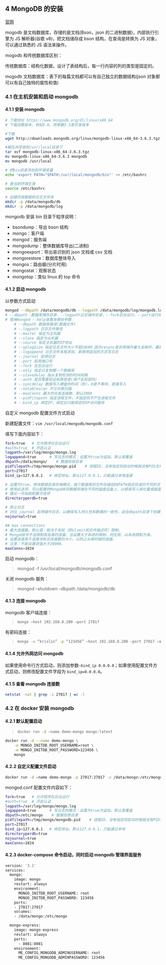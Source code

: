 ## 4 MongoDB 的安装

[官网](https://www.mongodb.org/)

mogodb 是文档数据库，存储的是文档(Bson，json 的二进制数据)，内部执行引擎为 JS 解析器(谷歌 v8)，把文档储存成 bson 结构，在查询是转换为 JS 对象，可以通过熟悉的 JS 语法来操作。

mogodb 和传统数据库区别：

传统数据库：结构化数据，设计了表结构后，每一行内容的列的类型是固定的。

mogodb 文档数据库：表下的每篇文档都可以有自己独立的数据结构(json 对象都可以有自己独特的属性和值)

### 4.1 在主机安装和启动 mongodb

#### 4.1.1 安装 mongodb

```bash
# 下载地址 https://www.mongodb.org/dl/linux/x86_64
# 下载双数版本，例如3.6，而单数3.5是开发版本

#下载
wget http://downloads.mongodb.org/linux/mongodb-linux-x86_64-3.6.3.tgz?_ga=2.249742406.1729791217.1523023903-593615807.1523023903

#解压并安装到/usr/local目录下
tar xvf mongodb-linux-x86_64-3.6.3.tgz
mv mongodb-linux-x86_64-3.6.3 mongodb
mv mongodb /usr/local

# 把bin目录添加到环境变量
echo 'export PATH="$PATH:/usr/local/mongodb/bin"' >> /etc/bashrc

# 使当前终端生效
source /etc/bashrc

# 创建存放数据和日志文件夹
mkdir -p /data/mongodb/db
mkdir -p /data/mongodb/log
```

mongodb 安装 bin 目录下程序说明：

- bsondump：导出 bson 结构
- mongo：客户端
- mongod：服务端
- mongodump：整体数据库导出(二进制)
- mongoexport：导出易识别的 json 文档或 csv 文档
- mongorestore：数据库整体导入
- mongos：路由器(分片时用)
- mongostat：观察状态
- mongotop：类似 linux 的 top 命令

#### 4.1.2 启动 mongodb

以参数方式启动

```bash
mongod --dbpath /data/mongodb/db --logpath /data/mongodb/log/mongodb.log --port 27017 --fork
# --dbpath：数据库储存目录，--logpath日志储存目录，--fork后台运行，--port运行端口
# 使用mongod --help查看有哪些参数：
    # --dbpath 数据库路径(数据文件)
    # --logpath 日志文件路径
    # --master 指定为主机器
    # --slave 指定为从机器
    # --source 指定主机器的IP地址
    # --oplogSize 指定日志文件大小不超过64M.因为resync是非常操作量大且耗时，最好通过设置一个足够大的oplogSize来避免resync(默认的 oplog大小是空闲磁盘大小的5%)。
    # --logappend 日志文件末尾添加，即使用追加的方式写日志
    # --journal 启用日志
    # --port 启用端口号
    # --fork 在后台运行
    # --only 指定只复制哪一个数据库
    # --slavedelay 指从复制检测的时间间隔
    # --auth 是否需要验证权限登录(用户名和密码)
    # --syncdelay 数据写入硬盘的时间（秒），0是不等待，直接写入
    # --notablescan 不允许表扫描
    # --maxConns 最大的并发连接数，默认2000
    # --pidfilepath 指定进程文件，不指定则不产生进程文件
    # --bind_ip 绑定IP，绑定后只能绑定的IP访问服务
```

自定义 mongodb 配置文件方式启动

新建配置文件：`vim /usr/local/mongodb/mongodb.conf`

填写下面内容如下：

```bash
fork=true   # 允许程序在后台运行
#auth=true  # 开启认证
logpath=/var/log/mongo/mongo.log
logappend=true      # 写日志的模式：设置为true为追加。默认是覆盖
dbpath=/data/mongo/    # 数据存放目录
pidfilepath=/tmp/mongo/mongo.pid    # 进程ID，没有指定则启动时候就没有PID文件。默认缺省。
port=27017
bind_ip=127.0.0.1   # 绑定地址。默认127.0.0.1，只能通过本地连接

# 设置为true，修改数据目录存储模式，每个数据库的文件存储在DBPATH指定目录的不同的文件夹中。
# 使用此选项，可以配置的MongoDB将数据存储在不同的磁盘设备上，以提高写入吞吐量或磁盘容量。默认为false。
# 建议一开始就配置次选项
directoryperdb=true

# 禁止日志
# 对应 journal 启用操作日志，以确保写入持久性和数据的一致性，会在dbpath目录下创建journal目录
nojournal=true

## max connections
# 最大连接数。默认值：取决于系统（即ulimit和文件描述符）限制。
# MongoDB中不会限制其自身的连接。当设置大于系统的限制，则无效，以系统限制为准。
# 设置该值高于连接池和总连接数的大小，以防止尖峰时候的连接。
# 注意：不能设置该值大于20000。
maxConns=1024
```

启动 mongodb：

> mongod -f /usr/local/mongodb/mongodb.conf

关闭 mongodb 服务：

> mongod –shutdown –dbpath /data/mongodb/db

#### 4.1.3 连接 mongodb

mongodb 客户端连接：

> ```bash
> mongo –host 192.168.8.200 –port 27017
> ```

有密码连接：

> ```bash
> mongo -u “krislin” -p “123456” –host 192.168.8.200 –port 27017 –authenticationDatabase “crawler”
> ```

#### 4.1.4 允许外网访问 mongodb

如果使用命令行方式启动，则添加参数`–bind_ip 0.0.0.0`；如果使用配置文件方式启动，则修改配置文件字段为 `bind_ip=0.0.0.0`。

#### 4.1.5 查看 mongodb 连接数

```bash
netstat -nat | grep -i 27017 | wc -l
```

### 4.2 在 docker 安装 mongodb

#### 4.2.1 默认配置启动

> ```bash
> docker run -d –name demo-mongo mongo:latest
> ```

```bash
docker run -d --name demo-mongo \
    -e MONGO_INITDB_ROOT_USERNAME=root \
    -e MONGO_INITDB_ROOT_PASSWORD=123456 \
    mongo
```

#### 4.2.2 自定义配置文件启动

```bash
docker run -d –name demo-mongo -p 27017:27017 -v /data/mongo:/etc/mongo mongo –config /etc/mongo/mongod.conf
```

mongod.conf 配置文件内容如下：

```bash
fork=true   # 允许程序在后台运行
#auth=true  # 开启认证
logpath=/var/log/mongo/mongo.log
logappend=true      # 写日志的模式：设置为true为追加。默认是覆盖
dbpath=/etc/mongo    # 数据存放目录
pidfilepath=/tmp/mongo/mongodb.pid    # 进程ID，没有指定则启动时候就没有PID文件。默认缺省。
port=27017
bind_ip=127.0.0.1   # 绑定地址。默认127.0.0.1，只能通过本地
directoryperdb=true
nojournal=true
maxConns=1024
```

#### 4.2.3 docker-compose 命令启动，同时启动 mongodb 管理界面服务

```dockerfile
version: '3.1'
services:
  mongo:
    image: mongo
    restart: always
    environment:
      MONGO_INITDB_ROOT_USERNAME: root
      MONGO_INITDB_ROOT_PASSWORD: 123456
    ports:
    - 27017:27017
    volumes:
    - /data/mongo:/etc/mongo

  mongo-express:
    image: mongo-express
    restart: always
    ports:
      - 8081:8081
    environment:
      ME_CONFIG_MONGODB_ADMINUSERNAME: root
      ME_CONFIG_MONGODB_ADMINPASSWORD: 123456
```
